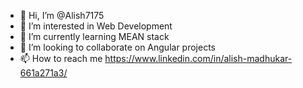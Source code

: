- 👋 Hi, I’m @Alish7175
- 👀 I’m interested in Web Development
- 🌱 I’m currently learning MEAN stack
- 💞️ I’m looking to collaborate on Angular projects
- 📫 How to reach me https://www.linkedin.com/in/alish-madhukar-661a271a3/

<!---
Alish7175/Alish7175 is a ✨ special ✨ repository because its `README.md` (this file) appears on your GitHub profile.
You can click the Preview link to take a look at your changes.
--->
